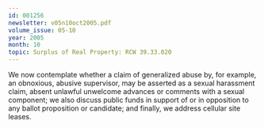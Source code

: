 ```yaml
---
id: 001256
newsletter: v05n10oct2005.pdf
volume_issue: 05-10
year: 2005
month: 10
topic: Surplus of Real Property: RCW 39.33.020
---
```


We now contemplate whether a claim of generalized abuse by, for example, an obnoxious, abusive supervisor, may be asserted as a sexual harassment claim, absent unlawful unwelcome advances or comments with a sexual component; we also discuss public funds in support of or in opposition to any ballot proposition or candidate; and finally, we address cellular site leases.